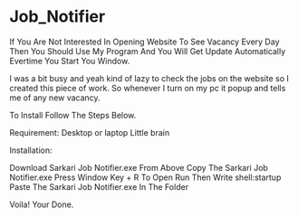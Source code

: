 # Job_Notifier
If You Are Not Interested In Opening Website To See Vacancy Every Day Then You Should Use My Program And You Will Get Update Automatically Evertime You Start You Window.

I was a bit busy and yeah kind of lazy to check the jobs on the website so I created this piece of work. So whenever I turn on my pc it popup and tells me of any new vacancy.

To Install Follow The Steps Below.

Requirement:
Desktop or laptop
Little brain

Installation: 

Download Sarkari Job Notifier.exe From Above
Copy The Sarkari Job Notifier.exe
Press Window Key + R To Open Run
Then Write shell:startup
 Paste The Sarkari Job Notifier.exe In The Folder

Voila! Your Done.
